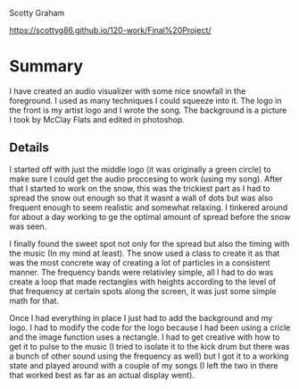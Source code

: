 Scotty Graham

https://scottyg86.github.io/120-work/Final%20Project/

# Summary

I have created an audio visualizer with some nice snowfall in the foreground. I used as many techniques I could squeeze into it. The logo in the front is my artist logo and I wrote the song. The background is a picture I took by McClay Flats and edited in photoshop.

## Details

I started off with just the middle logo (it was originally a green circle) to make sure I could get the audio proccesing to work (using my song). After that I started to work on the snow, this was the trickiest part as I had to spread the snow out enough so that it wasnt a wall of dots but was also frequent enough to seem realistic and somewhat relaxing. I tinkered around for about a day working to ge the optimal amount of spread before the snow was seen.

I finally found the sweet spot not only for the spread but also the timing with the music (In my mind at least). The snow used a class to create it as that was the most concrete way of creating a lot of particles in a consistent manner. The frequency bands were relativley simple, all I had to do was create a loop that made rectangles with heights according to the level of that frequency at certain spots along the screen, it was just some simple math for that.

Once I had everything in place I just had to add the background and my logo. I had to modify the code for the logo because I had been using a cricle and the image function uses a rectangle. I had to get creative with how to get it to pulse to the music (I tried to isolate it to the kick drum but there was a bunch of other sound using the frequency as well) but I got it to a working state and played around with a couple of my songs (I left the two in there that worked best as far as an actual display went).
